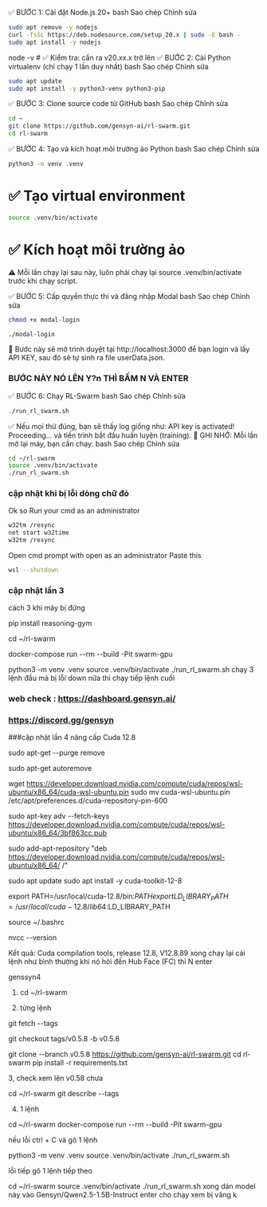 ✅ BƯỚC 1: Cài đặt Node.js 20+
bash
Sao chép
Chỉnh sửa
```bash
sudo apt remove -y nodejs
curl -fsSL https://deb.nodesource.com/setup_20.x | sudo -E bash -
sudo apt install -y nodejs
```
node -v  # ✅ Kiểm tra: cần ra v20.xx.x trở lên
✅ BƯỚC 2: Cài Python virtualenv (chỉ chạy 1 lần duy nhất)
bash
Sao chép
Chỉnh sửa
```bash
sudo apt update
sudo apt install -y python3-venv python3-pip
```
✅ BƯỚC 3: Clone source code từ GitHub
bash
Sao chép
Chỉnh sửa
```bash
cd ~
git clone https://github.com/gensyn-ai/rl-swarm.git
cd rl-swarm
```
✅ BƯỚC 4: Tạo và kích hoạt môi trường ảo Python
bash
Sao chép
Chỉnh sửa
```bash
python3 -m venv .venv
```
# ✅ Tạo virtual environment
```bash
source .venv/bin/activate
```
# ✅ Kích hoạt môi trường ảo
⚠️ Mỗi lần chạy lại sau này, luôn phải chạy lại source .venv/bin/activate trước khi chạy script.

✅ BƯỚC 5: Cấp quyền thực thi và đăng nhập Modal
bash
Sao chép
Chỉnh sửa
```bash
chmod +x modal-login
```
```bash
./modal-login
```
🔑 Bước này sẽ mở trình duyệt tại http://localhost:3000 để bạn login và lấy API KEY, sau đó sẽ tự sinh ra file userData.json.
### **BƯỚC NÀY NÓ LÊN Y?n THÌ BẤM N VÀ ENTER** 
✅ BƯỚC 6: Chạy RL-Swarm
bash
Sao chép
Chỉnh sửa
```bash
./run_rl_swarm.sh
```
✅ Nếu mọi thứ đúng, bạn sẽ thấy log giống như:
API key is activated! Proceeding... và tiến trình bắt đầu huấn luyện (training).
📌 GHI NHỚ:
Mỗi lần mở lại máy, bạn cần chạy:
bash
Sao chép
Chỉnh sửa
```bash
cd ~/rl-swarm
source .venv/bin/activate
./run_rl_swarm.sh
```
### **cập nhật khi bị lỗi dòng chữ đỏ**
Ok so 
Run your cmd as an administrator 
```bash
w32tm /resync
net start w32time
w32tm /resync
```
Open cmd prompt with open as an administrator 
Paste this 
```bash
wsl --shutdown
```
### cập nhật lần 3
cách 3 khi máy bị đứng 

pip install reasoning-gym

cd ~/rl-swarm

docker-compose run --rm --build -Pit swarm-gpu

python3 -m venv .venv
source .venv/bin/activate
./run_rl_swarm.sh
chạy 3 lệnh đầu mà bị lỗi down nữa
thì chạy tiếp lệnh cuối
### web check : https://dashboard.gensyn.ai/
### https://discord.gg/gensyn
###cập nhật lần 4 
nâng cấp Cuda 12.8

sudo apt-get --purge remove

sudo apt-get autoremove


wget https://developer.download.nvidia.com/compute/cuda/repos/wsl-ubuntu/x86_64/cuda-wsl-ubuntu.pin
sudo mv cuda-wsl-ubuntu.pin /etc/apt/preferences.d/cuda-repository-pin-600

sudo apt-key adv --fetch-keys https://developer.download.nvidia.com/compute/cuda/repos/wsl-ubuntu/x86_64/3bf863cc.pub

sudo add-apt-repository "deb https://developer.download.nvidia.com/compute/cuda/repos/wsl-ubuntu/x86_64/ /"

sudo apt update
sudo apt install -y cuda-toolkit-12-8


export PATH=/usr/local/cuda-12.8/bin:$PATH
export LD_LIBRARY_PATH=/usr/local/cuda-12.8/lib64:$LD_LIBRARY_PATH

source ~/.bashrc


nvcc --version

Kết quả: Cuda compilation tools, release 12.8, V12.8.89
xong chạy lại cái lệnh như bình thường
khi nó hỏi đến Hub Face (FC) thì N enter



genssyn4


1. cd ~/rl-swarm

2. từng lệnh

git fetch --tags


git checkout tags/v0.5.8 -b v0.5.8


git clone --branch v0.5.8 https://github.com/gensyn-ai/rl-swarm.git
cd rl-swarm
pip install -r requirements.txt


3, check xem lên v0.58 chưa 

cd ~/rl-swarm
 git describe --tags


4. 1 lệnh

cd ~/rl-swarm
docker-compose run --rm --build -Pit swarm-gpu


nếu lỗi ctrl + C và gõ 1 lệnh

python3 -m venv .venv
source .venv/bin/activate
./run_rl_swarm.sh

lỗi tiếp gõ 1 lệnh tiếp theo


cd ~/rl-swarm
source .venv/bin/activate
./run_rl_swarm.sh
xong dán model này vào
Gensyn/Qwen2.5-1.5B-Instruct
enter cho chạy xem bị văng k
